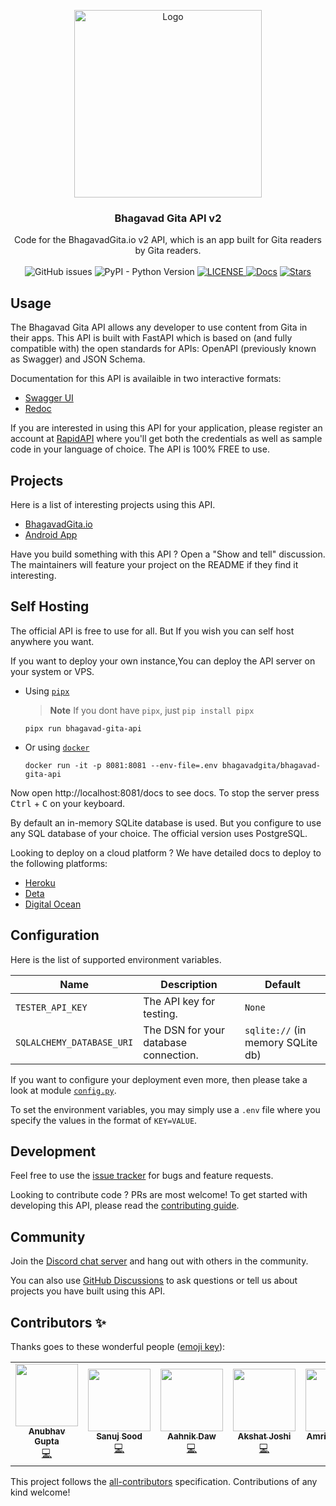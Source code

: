 <!-- markdownlint-disable -->
<p align="center">
  <a href="https://bhagavadgita.io">
    <img src="https://raw.githubusercontent.com/gita/bhagavad-gita-api/main/.github/gita.png" alt="Logo" width="300">
  </a>

  <h3 align="center">Bhagavad Gita API v2</h3>

  <p align="center">
    Code for the BhagavadGita.io v2 API, which is an app built for Gita readers by Gita readers.
    <br />
    <br />
    <img alt="GitHub issues" src="https://img.shields.io/github/issues/gita/bhagavad-gita-api">
    <img alt="PyPI - Python Version" src="https://img.shields.io/pypi/pyversions/bhagavad-gita-api">
      <a href="https://github.com/gita/bhagavad-gita-api/blob/master/LICENSE">
    <img alt="LICENSE" src="https://img.shields.io/badge/License-MIT-yellow.svg?maxAge=43200">
  </a>
  <a href="https://api.bhagavadgita.io/docs"><img src="https://img.shields.io/badge/docs-passing-green" alt="Docs"></a>
  <a href="https://starcharts.herokuapp.com/gita/bhagavad-gita-api"><img alt="Stars" src="https://img.shields.io/github/stars/gita/bhagavad-gita-api.svg?style=social"></a>
</p>


## Usage

The Bhagavad Gita API allows any developer to use content from Gita in their apps.
This API is built with FastAPI which is based on (and fully compatible with) the open standards for APIs: OpenAPI (previously known as Swagger) and JSON Schema.

Documentation for this API is availaible in two interactive formats:
- [Swagger UI](https://api.bhagavadgita.io/docs)
- [Redoc](https://api.bhagavadgita.io/redoc)

If you are interested in using this API for your application, please
register an account at
[RapidAPI](https://rapidapi.com/bhagavad-gita-bhagavad-gita-default/api/bhagavad-gita3)
where you'll get both the credentials as well as sample code in your language of
choice. The API is 100% FREE to use.

## Projects

Here is a list of interesting projects using this API.

- [BhagavadGita.io](https://bhagavadgita.io)
- [Android App](https://play.google.com/store/apps/details?id=com.hanuman.bhagavadgita)

Have you build something with this API ? Open a "Show and tell" discussion. The maintainers will feature your project on the README if they find it interesting.

## Self Hosting
<!-- markdownlint-enable -->

The official API is free to use for all.
But If you wish you can self host anywhere you want.

If you want to deploy your own instance,You can deploy
the API server on your system or VPS.

- Using [`pipx`](https://pypa.github.io/pipx/installation/)
  > **Note** If you dont have `pipx`, just `pip install pipx`

    ```shell
    pipx run bhagavad-gita-api
    ```

- Or using [`docker`](https://www.docker.com/)

    ```shell
    docker run -it -p 8081:8081 --env-file=.env bhagavadgita/bhagavad-gita-api
    ```

<!-- markdownlint-disable -->
Now open http://localhost:8081/docs to see docs.
To stop the server press <kbd>Ctrl</kbd> + <kbd>C</kbd> on your keyboard.
<!-- markdownlint-enable -->

By default an in-memory SQLite database is used.
But you configure to use any SQL database of your choice.
The official version uses PostgreSQL.

Looking to deploy on a cloud platform ?
We have detailed docs to deploy to the following platforms:

- [Heroku](https://github.com/gita/bhagavad-gita-api/wiki/Heroku)
- [Deta](https://github.com/gita/bhagavad-gita-api/wiki/Deta)
- [Digital Ocean](https://github.com/gita/bhagavad-gita-api/wiki/Digial-Ocean)

## Configuration

Here is the list of supported environment variables.

<!-- markdownlint-disable -->
| Name                      | Description                           | Default     |
| ------------------------- | ------------------------------------- | ----------- |
| `TESTER_API_KEY`          | The API key for testing.              | `None`      |
| `SQLALCHEMY_DATABASE_URI` | The DSN for your database connection. | `sqlite://` (in memory SQLite db)|
<!-- markdownlint-enable -->

If you want to configure your deployment even more,
then please take a look at module [`config.py`](bhagavad_gita_api/config.py).

To set the environment variables, you may simply use a `.env` file where you
specify the values in the format of `KEY=VALUE`.

## Development

Feel free to use the [issue tracker](https://github.com/gita/bhagavad-gita-api/issues)
for bugs and feature requests.

Looking to contribute code ? PRs are most welcome!
To get started with developing this API, please read the [contributing guide](.github/CONTRIBUTING.md).

## Community

Join the [Discord chat server](https://discord.gg/gX8dstApZX) and
hang out with others in the community.

You can also use [GitHub Discussions](https://github.com/gita/bhagavad-gita-api/discussions)
to ask questions or tell us about
projects you have built using this API.

## Contributors ✨

Thanks goes to these wonderful people ([emoji key](https://allcontributors.org/docs/en/emoji-key)):

<!-- ALL-CONTRIBUTORS-LIST:START - Do not remove or modify this section -->
<!-- prettier-ignore-start -->
<!-- markdownlint-disable -->
<table>
  <tr>
    <td align="center"><a href="https://github.com/Gupta-Anubhav12"><img src="https://avatars.githubusercontent.com/u/64721638?v=4?s=100" width="100px;" alt=""/><br /><sub><b>Anubhav Gupta</b></sub></a><br /><a href="https://github.com/gita/bhagavad-gita-api/commits?author=Gupta-Anubhav12" title="Code">💻</a></td>
    <td align="center"><a href="https://github.com/sanujsood"><img src="https://avatars.githubusercontent.com/u/67072668?v=4?s=100" width="100px;" alt=""/><br /><sub><b>Sanuj Sood</b></sub></a><br /><a href="https://github.com/gita/bhagavad-gita-api/commits?author=sanujsood" title="Code">💻</a></td>
    <td align="center"><a href="http://aahnik.dev"><img src="https://avatars.githubusercontent.com/u/66209958?v=4?s=100" width="100px;" alt=""/><br /><sub><b>Aahnik Daw</b></sub></a><br /><a href="https://github.com/gita/bhagavad-gita-api/commits?author=aahnik" title="Code">💻</a></td>
    <td align="center"><a href="https://github.com/akshatj2209"><img src="https://avatars.githubusercontent.com/u/57488922?v=4?s=100" width="100px;" alt=""/><br /><sub><b>Akshat Joshi</b></sub></a><br /><a href="https://github.com/gita/bhagavad-gita-api/commits?author=akshatj2209" title="Code">💻</a></td>
    <td align="center"><a href="https://www.realdevils.com/"><img src="https://avatars.githubusercontent.com/u/60562606?v=4?s=100" width="100px;" alt=""/><br /><sub><b>Amritpal Singh</b></sub></a><br /><a href="https://github.com/gita/bhagavad-gita-api/commits?author=Amritpal2001" title="Code">💻</a></td>
    <td align="center"><a href="https://github.com/NIKU-SINGH"><img src="https://avatars.githubusercontent.com/u/72123526?v=4?s=100" width="100px;" alt=""/><br /><sub><b>Niku Singh</b></sub></a><br /><a href="https://github.com/gita/bhagavad-gita-api/commits?author=NIKU-SINGH" title="Code">💻</a></td>
    <td align="center"><a href="https://sreevardhanreddi.github.io/"><img src="https://avatars.githubusercontent.com/u/31174432?v=4?s=100" width="100px;" alt=""/><br /><sub><b>sreevardhanreddi</b></sub></a><br /><a href="https://github.com/gita/bhagavad-gita-api/commits?author=sreevardhanreddi" title="Code">💻</a> <a href="#infra-sreevardhanreddi" title="Infrastructure (Hosting, Build-Tools, etc)">🚇</a></td>
  </tr>
</table>

<!-- markdownlint-restore -->
<!-- prettier-ignore-end -->

<!-- ALL-CONTRIBUTORS-LIST:END -->

This project follows the [all-contributors](https://github.com/all-contributors/all-contributors)
specification. Contributions of any kind welcome!
